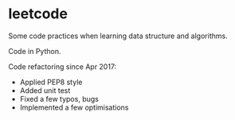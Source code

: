 # leetcode

Some code practices when learning data structure and algorithms.

Code in Python.

Code refactoring since Apr 2017:
* Applied PEP8 style
* Added unit test
* Fixed a few typos, bugs
* Implemented a few optimisations
